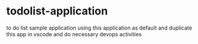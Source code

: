 # todolist-application
to do list sample application using this application as default and duplicate this app in vscode and do necessary devops activities 

